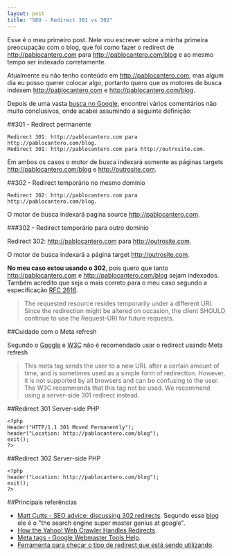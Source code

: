 ```yaml
---
layout: post
title: "SEO - Redirect 301 vs 302"
---
```


Esse é o meu primeiro post. Nele vou escrever sobre a minha primeira preocupação com o blog, que foi como fazer o redirect de http://pablocantero.com para http://pablocantero.com/blog e ao mesmo tempo ser indexado corretamente.
<!--more-->
Atualmente eu não tenho conteúdo em http://pablocantero.com, mas algum dia eu posso querer colocar algo, portanto quero que os motores de busca indexem http://pablocantero.com e http://pablocantero.com/blog.

Depois de uma vasta [busca no Google](http://www.google.com.br/search?hl=pt-BR&amp;client=firefox-a&amp;hs=ElT&amp;rls=org.mozilla:en-US:official&amp;&amp;sa=X&amp;ei=Vc5HTPffD8GJuAflkb0u&amp;ved=0CBgQBSgA&amp;q=seo+301+302+redirect&amp;spell=1), encontrei vários comentários não muito conclusivos, onde acabei assumindo a seguinte definição:

##301 - Redirect permanente

    Redirect 301: http://pablocantero.com para http://pablocantero.com/blog.
    Redirect 301: http://pablocantero.com para http://outrosite.com.

Em ambos os casos o motor de busca indexará somente as páginas targets http://pablocantero.com/blog e http://outrosite.com.

##302 - Redirect temporário no mesmo domínio

    Redirect 302: http://pablocantero.com para http://pablocantero.com/blog.

O motor de busca indexará pagina source http://pablocantero.com.

###302 - Redirect temporário para outro domínio

   Redirect 302: http://pablocantero.com para http://outrosite.com.

O motor de busca indexará a página target http://outrosite.com.

**No meu caso estou usando o 302**, pois quero que tanto http://pablocantero.com e http://pablocantero.com/blog sejam indexados. Também acredito que seja o mais correto para o meu caso segundo a especificação [RFC 2616](http://www.w3.org/Protocols/rfc2616/rfc2616-sec10.html#sec10.3.3).

> The requested resource resides temporarily under a different URI. Since  the redirection might be altered on occasion, the client SHOULD continue  to use the Request-URI for future requests.

##Cuidado com o Meta refresh

Segundo o [Google](http://www.google.com/support/webmasters/bin/answer.py?hl=en&amp;answer=79812) e [W3C](http://www.w3.org/TR/WCAG10-HTML-TECHS/#meta-element) não é recomendado usar o redirect usando Meta refresh

> This meta tag sends the user to a new URL after a certain amount of  time, and is sometimes used as a simple form of redirection. However, it  is not supported by all browsers and can be confusing to the user. The W3C recommends that this tag not be used. We recommend using a server-side 301 redirect instead.

##Redirect 301 Server-side PHP

    <?php
    Header("HTTP/1.1 301 Moved Permanently");
    header("Location: http://pablocantero.com/blog");
    exit();
    ?>

##Redirect 302 Server-side PHP

    <?php
    header("Location: http://pablocantero.com/blog");
    exit();
    ?>

##Principais referências

* [Matt Cutts - SEO advice: discussing 302 redirects](http://www.mattcutts.com/blog/seo-advice-discussing-302-redirects/). Segundo esse [blog](http://chasesagum.com/301-redirects-vs-302-redirects) ele é o "the search engine super master genius at google".
* [How the Yahoo! Web Crawler Handles Redirects](http://help.yahoo.com/l/us/yahoo/search/webcrawler/slurp-11.html).
* [Meta tags - Google Webmaster Tools Help](http://www.google.com/support/webmasters/bin/answer.py?hl=en&amp;answer=79812).
* [Ferramenta para checar o tipo de redirect que está sendo utilizando](http://www.internetofficer.com/seo-tool/redirect-check/).
